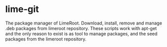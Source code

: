 lime-git
==

The package manager of LimeRoot.
Download, install, remove and manage .deb packages from limeroot repository.
These scripts work with apt-get and the only reason to exist is as tool to
manage packages, and the seed packages from the limeroot repository.